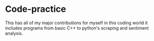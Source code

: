 # Code-practice


This has all of my major contributions for myself in this coding world it includes programs from basic C++ to python's scraping and sentiment analysis.
